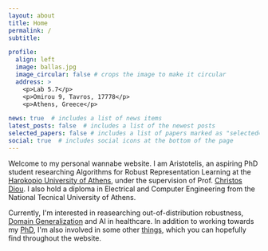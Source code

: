 ```yaml
---
layout: about
title: Home
permalink: /
subtitle: 

profile:
  align: left
  image: ballas.jpg
  image_circular: false # crops the image to make it circular
  address: >
    <p>Lab 5.7</p>
    <p>Omirou 9, Tavros, 17778</p>
    <p>Athens, Greece</p>

news: true  # includes a list of news items
latest_posts: false  # includes a list of the newest posts
selected_papers: false # includes a list of papers marked as "selected={true}"
social: true  # includes social icons at the bottom of the page
---
```


Welcome to my personal wannabe website. I am Aristotelis, an aspiring PhD student researching Algorithms for Robust Representation Learning at the
[Harokopio University of Athens](https://www.dit.hua.gr/index.php/en/), under the supervision 
of Prof. [Christos Diou](https://diou.github.io). I also hold a diploma in Electrical and Computer Engineering from the National Tecnical University of Athens. 

Currently, I'm interested in reasearching out-of-distribution robustness, [Domain Generalization](https://bds-dgtutorial.github.io/) and AI in healthcare. 
In addition to working towards my [PhD](publications), I'm also involved in some other [things](/projects), which you can hopefully find throughout the 
website.

